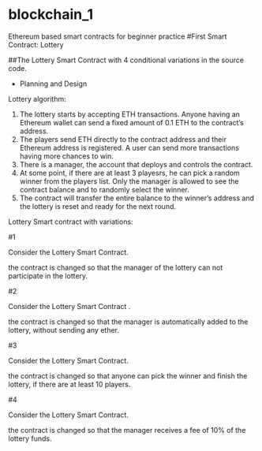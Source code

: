 # blockchain_1
Ethereum based smart contracts for beginner practice 
#First Smart Contract: Lottery

##The Lottery Smart Contract with 4 conditional variations in the source code.
 - Planning and Design

Lottery algorithm:
1. The lottery starts by accepting ETH transactions. Anyone having an Ethereum wallet can 
send a fixed amount of 0.1 ETH to the contract’s address.
2. The players send ETH directly to the contract address and their Ethereum address is 
registered. A user can send more transactions having more chances to win.
3. There is a manager, the account that deploys and controls the contract.
4. At some point, if there are at least 3 playesrs, he can pick a random winner from the 
players list. Only the manager is allowed to see the contract balance and to randomly 
select the winner.
5. The contract will transfer the entire balance to the winner’s address and the lottery is 
reset and ready for the next round.


Lottery Smart contract with variations: 

 #1

Consider the Lottery Smart Contract.

the contract is changed so that the manager of the lottery can not participate in the lottery.


 #2

Consider the Lottery Smart Contract .

the contract is changed so that the manager is automatically added to the lottery, without sending any ether.



 #3

Consider the Lottery Smart Contract.

the contract is changed  so that anyone can pick the winner and finish the lottery, if there are at least 10 players.



#4

Consider the Lottery Smart Contract.

the contract is changed so that the manager receives a fee of 10% of the lottery funds.




